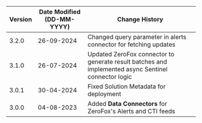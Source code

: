 | **Version**   | **Date Modified (DD-MM-YYYY)**   | **Change History**                                                                                  |
|---------------|----------------------------------|-----------------------------------------------------------------------------------------------------|
| 3.2.0         | 26-09-2024                       | Changed query parameter in alerts connector for fetching updates                                    |
| 3.1.0         | 26-07-2024                       | Updated ZeroFox connector to generate result batches and implemented async Sentinel connector logic |
| 3.0.1         | 30-04-2024                       | Fixed Solution Metadata for deployment                                                              |
| 3.0.0         | 04-08-2023                       | Added **Data Connectors** for ZeroFox's Alerts and CTI feeds                                        |